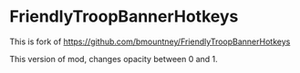 # FriendlyTroopBannerHotkeys

This is fork of https://github.com/bmountney/FriendlyTroopBannerHotkeys 

This version of mod, changes opacity between 0 and 1.
